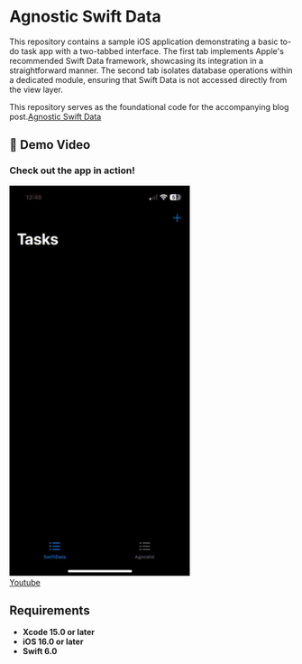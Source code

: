 
# Agnostic Swift Data
This repository contains a sample iOS application demonstrating a basic to-do task app with a two-tabbed interface. The first tab implements Apple's recommended Swift Data framework, showcasing its integration in a straightforward manner. The second tab isolates database operations within a dedicated module, ensuring that Swift Data is not accessed directly from the view layer.

This repository serves as the foundational code for the accompanying blog post.[Agnostic Swift Data](https://javios.eu/swift/agnostic-swift-data/) 

## 🎥 Demo Video

### Check out the app in action!  
![CombineAPIRrest Sample App review](media/review.gif)  
[Youtube](https://youtube.com/shorts/fc4fXt3z4ho?feature=share)

## Requirements

- **Xcode 15.0 or later**
- **iOS 16.0 or later**
- **Swift 6.0**

